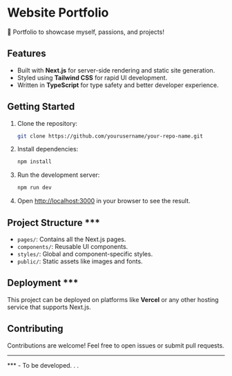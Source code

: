 # Website Portfolio
💼 Portfolio to showcase myself, passions, and projects!

## Features
- Built with **Next.js** for server-side rendering and static site generation.
- Styled using **Tailwind CSS** for rapid UI development.
- Written in **TypeScript** for type safety and better developer experience.

## Getting Started
1. Clone the repository:
    ```bash
    git clone https://github.com/yourusername/your-repo-name.git
    ```
2. Install dependencies:
    ```bash
    npm install
    ```
3. Run the development server:
    ```bash
    npm run dev
    ```
4. Open [http://localhost:3000](http://localhost:3000) in your browser to see the result.

## Project Structure ***
- `pages/`: Contains all the Next.js pages.
- `components/`: Reusable UI components.
- `styles/`: Global and component-specific styles.
- `public/`: Static assets like images and fonts.

## Deployment ***
This project can be deployed on platforms like **Vercel** or any other hosting service that supports Next.js.

## Contributing
Contributions are welcome! Feel free to open issues or submit pull requests.

---

*** - To be developed. . .
